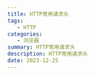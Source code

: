 ```yaml
---
title: HTTP常用请求头
tags: 
   - HTTP
categories: 
   - 浏览器
summary: HTTP常用请求头
description: HTTP常用请求头
date: 2023-12-25
---
```





